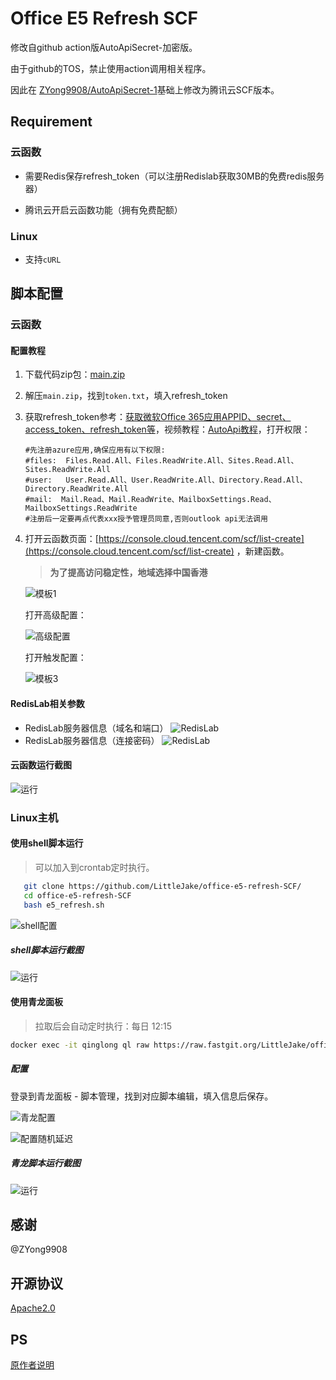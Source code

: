 # Office E5 Refresh SCF
修改自github action版AutoApiSecret-加密版。

由于github的TOS，禁止使用action调用相关程序。

因此在 [ZYong9908/AutoApiSecret-1](https://github.com/ZYong9908/AutoApiSecret-1)基础上修改为腾讯云SCF版本。



## Requirement

### 云函数

- 需要Redis保存refresh_token（可以注册Redislab获取30MB的免费redis服务器）

- 腾讯云开启云函数功能（拥有免费配额）

### Linux

- 支持`cURL`


## 脚本配置

### 云函数

#### 配置教程

1. 下载代码zip包：[main.zip](https://github.com/LittleJake/office-e5-refresh-SCF/archive/refs/heads/main.zip)

2. 解压`main.zip`，找到`token.txt`，填入refresh_token

3. 获取refresh_token参考：[获取微软Office 365应用APPID、secret、access_token、refresh_token等](https://blog.littlejake.net/archives/481/)，视频教程：[AutoApi教程](https://www.bilibili.com/video/av95688306/)，打开权限：

   ```
   #先注册azure应用,确保应用有以下权限:
   #files:	Files.Read.All、Files.ReadWrite.All、Sites.Read.All、Sites.ReadWrite.All
   #user:	User.Read.All、User.ReadWrite.All、Directory.Read.All、Directory.ReadWrite.All
   #mail:  Mail.Read、Mail.ReadWrite、MailboxSettings.Read、MailboxSettings.ReadWrite
   #注册后一定要再点代表xxx授予管理员同意,否则outlook api无法调用
   ```

4. 打开云函数页面：[https://console.cloud.tencent.com/scf/list-create](https://console.cloud.tencent.com/scf/list-create) ，新建函数。
   > **为了提高访问稳定性，地域选择中国香港**

   ![模板1](https://cdn.jsdelivr.net/gh/LittleJake/blog-static-files@imgs/imgs/20210828210618.png)

   打开高级配置：

   ![高级配置](https://cdn.jsdelivr.net/gh/LittleJake/blog-static-files@imgs/imgs/20210828210929.png)

   打开触发配置：

   ![模板3](https://cdn.jsdelivr.net/gh/LittleJake/blog-static-files@imgs/imgs/20210828211214.png)

#### RedisLab相关参数

* RedisLab服务器信息（域名和端口）
 ![RedisLab](https://cdn.jsdelivr.net/gh/LittleJake/blog-static-files@imgs/imgs/202111300019368.png)
* RedisLab服务器信息（连接密码）
 ![RedisLab](https://cdn.jsdelivr.net/gh/LittleJake/blog-static-files@imgs/imgs/202111300021201.png)



#### 云函数运行截图

![运行](https://cdn.jsdelivr.net/gh/LittleJake/blog-static-files@imgs/imgs/20210828211457.png)


### Linux主机

#### 使用shell脚本运行

> 可以加入到crontab定时执行。

```bash
   git clone https://github.com/LittleJake/office-e5-refresh-SCF/
   cd office-e5-refresh-SCF
   bash e5_refresh.sh
```

![shell配置](https://cdn.jsdelivr.net/gh/LittleJake/blog-static-files@imgs/imgs/202205262243679.png)

##### shell脚本运行截图

![运行](https://cdn.jsdelivr.net/gh/LittleJake/blog-static-files@imgs/imgs/20210928221336.png)

#### 使用青龙面板

> 拉取后会自动定时执行：每日 12:15

```bash
docker exec -it qinglong ql raw https://raw.fastgit.org/LittleJake/office-e5-refresh-SCF/main/e5_refresh.sh
```

##### 配置

登录到青龙面板 - 脚本管理，找到对应脚本编辑，填入信息后保存。

![青龙配置](https://cdn.jsdelivr.net/gh/LittleJake/blog-static-files@imgs/imgs/202205262248082.png)

![配置随机延迟](https://cdn.jsdelivr.net/gh/LittleJake/blog-static-files@imgs/imgs/202205262300305.png)

##### 青龙脚本运行截图

![运行](https://cdn.jsdelivr.net/gh/LittleJake/blog-static-files@imgs/imgs/202205262252116.png)

## 感谢

@ZYong9908


## 开源协议

[Apache2.0](LICENSE)


## PS

[原作者说明](README.old.md)
